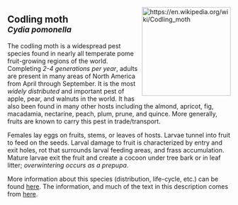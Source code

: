<img 
title="https://en.wikipedia.org/wiki/Codling_moth"
src="https://upload.wikimedia.org/wikipedia/commons/8/85/Cydia_pomonella_male_dorsal.jpg" 
height="200"
class="center"
align="right">

## Codling moth <br><sup>*Cydia pomonella*</sup>

The codling moth is a widespread pest species found in nearly all temperate pome fruit-growing regions of the world. Completing *2-4 generations per year*, adults are present in many areas of North America from April through September. It is the most *widely distributed* and important pest of apple, pear, and walnuts in the world. It has also been found in many other hosts including the almond, apricot, fig, macadamia, nectarine, peach, plum, prune, and quince. More generally, fruits are known to carry this pest in trade/transport.

Females lay eggs on fruits, stems, or leaves of hosts. Larvae tunnel into fruit to feed on the seeds. Larval damage to fruit is characterized by entry and exit holes, rot that surrounds larval feeding areas, and frass accumulation. Mature larvae exit the fruit and create a cocoon under tree bark or in leaf litter; *overwintering occurs as a prepupa*.

More information about this species (distribution, life-cycle, etc.) can be found [here](https://www.cabi.org/isc/datasheet/11396). The information, and much of the text in this description comes from [here](https://idtools.org/id/leps/tortai/Cydia_pomonella.htm).
<!--stackedit_data:
eyJoaXN0b3J5IjpbLTU0OTg0Njc2NCwxMDg2NDc0MjMwLC0xND
EyMjY4MTk3LC0yMTE0OTMxMTYyLDU0NTAyOTM4Ml19
-->